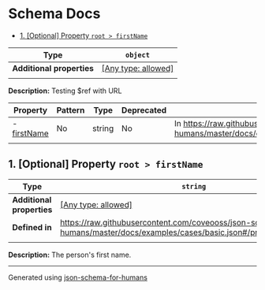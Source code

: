 # Schema Docs

- [1. [Optional] Property `root > firstName`](#firstName)

| Type                      | `object`                                                                  |
| ------------------------- | ------------------------------------------------------------------------- |
| **Additional properties** | [[Any type: allowed]](# "Additional Properties of any type are allowed.") |
|                           |                                                                           |

**Description:** Testing $ref with URL

| Property                   | Pattern | Type   | Deprecated | Definition                                                                                                                       | Title/Description        |
| -------------------------- | ------- | ------ | ---------- | -------------------------------------------------------------------------------------------------------------------------------- | ------------------------ |
| - [firstName](#firstName ) | No      | string | No         | In https://raw.githubusercontent.com/coveooss/json-schema-for-humans/master/docs/examples/cases/basic.json#/properties/firstName | The person's first name. |
|                            |         |        |            |                                                                                                                                  |                          |

## <a name="firstName"></a>1. [Optional] Property `root > firstName`

| Type                      | `string`                                                                                                                      |
| ------------------------- | ----------------------------------------------------------------------------------------------------------------------------- |
| **Additional properties** | [[Any type: allowed]](# "Additional Properties of any type are allowed.")                                                     |
| **Defined in**            | https://raw.githubusercontent.com/coveooss/json-schema-for-humans/master/docs/examples/cases/basic.json#/properties/firstName |
|                           |                                                                                                                               |

**Description:** The person's first name.

----------------------------------------------------------------------------------------------------------------------------
Generated using [json-schema-for-humans](https://github.com/coveooss/json-schema-for-humans)